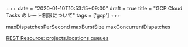+++
date = "2020-01-10T10:53:15+09:00"
draft = true
title = "GCP Cloud Tasks のレート制限について"
tags = ['gcp']
+++

maxDispatchesPerSecond
maxBurstSize
maxConcurrentDispatches

[REST Resource: projects.locations.queues](https://cloud.google.com/tasks/docs/reference/rest/v2/projects.locations.queues)

<!--more-->

